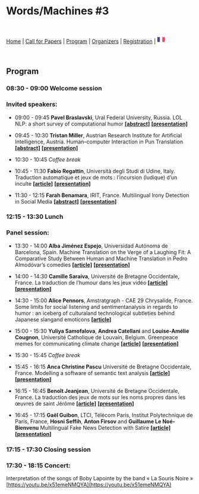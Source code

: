 # Words/Machines #3

<br>

[Home](https://motsmachines.github.io/2021/en) | [Call for Papers](https://motsmachines.github.io/2021/en/cfp) | [Program](https://motsmachines.github.io/2021/en/program) | [Organizers](https://motsmachines.github.io/2021/en/orga) | [Registration](https://motsmachines.github.io/2021/en/registration) | [<img src="FR.png" width="20">](https://motsmachines.github.io/2021/fr/program)

<br>

## Program

### 08:30	- 09:00    Welcome session

### Invited speakers: 

* 09:00	- 09:45   **Pavel Braslavski**, Ural Federal University, Russia. LOL NLP: a short survey of computational humor **[[abstract]](submissions/Braslavski_abstract.pdf)** **[[presentation]](submissions/Braslavski_presentation.pdf)**

* 09:45	- 10:30	   **Tristan Miller**, Austrian Research Institute for Artificial Intelligence, Austria.	Human–computer Interaction in Pun Translation **[[abstract]](submissions/MillerAbstract.pdf)** **[[presentation]](submissions/PunCAT.pdf)**

* 10:30	- 10:45	   *Coffee break*

* 10:45	- 11:30	   **Fabio Regattin**, Università degli Studi di Udine, Italy.	Traduction automatique et jeux de mots : l’incursion (ludique) d’un inculte **[[article]](submissions/Mots-Machines-2021_paper_5.pdf)** **[[presentation]](submissions/regattin_presentation.pdf)**

* 11:30	- 12:15	   **Farah Benamara**, IRIT, France.	Multilingual Irony Detection in Social Media **[[abstract]](submissions/BenamaraAbstract.pdf)** **[[presentation]](submissions/Benamara-presentation.pdf)**
 
### 12:15	- 13:30	   Lunch

### Panel session:

* 13:30	- 14:00	   **Alba Jiménez Espejo**, Universidad Autónoma de Barcelona, Spain.	Machine Translation on the Verge of a Laughing Fit: A Comparative Study Between Human and Machine Translation in Pedro Almodóvar’s comedies **[[article]](submissions/Mots-Machines-2021_paper_3.pdf)** **[[presentation]](submissions/Machine-Translation-At-The-Verge-Of-A-Laughing-Fit.pdf)**

* 14:00	- 14:30	   **Camille Saraiva**, Université de Bretagne Occidentale, France.	La traduction de l’humour dans les jeux vidéo **[[article]](submissions/Mots-Machines-2021_paper_2.pdf)** **[[presentation]](submissions/Saraiva-présentation.pdf)**

* 14:30	- 15:00	   **Alice Pennors**, Amstratgraph - CAE 29 Chrysalide, France.	Some limits for social listening and sentimentanalysis in regards to humor : an iceberg of culturaland technological subtleties behind Japanese slangand emoticons **[[article]](submissions/Mots-Machines-2021_paper_8.pdf)**

* 15:00	- 15:30	   **Yuliya Samofalova**, **Andrea Catellani** and **Louise-Amélie Cougnon**, Université Catholique de Louvain, Belgium.	Greenpeace memes for communicating climate change **[[article]](submissions/Mots-Machines-2021_paper_10.pdf)** **[[presentation]](submissions/Presentation-Yuliya-Samofalova.pdf)**
 
* 15:30	- 15:45	   *Coffee break*

* 15:45	- 16:15	   **Anca Christine Pascu** Université de Bretagne Occidentale, France.	Modelling a software of semantic text analysis **[[article]](submissions/Mots-Machines-2021_paper_4.pdf)** **[[presentation]](submissions/pascu-play-on-words.pdf)**

* 16:15	- 16:45	   **Benoît Jeanjean**, Université de Bretagne Occidentale, France.	La traduction des jeux de mots sur les noms propres dans les œuvres de saint Jérôme **[[article]](submissions/Mots-Machines-2021_paper_9.pdf)**  **[[presentation]](submissions/La_traduction_des_jeux_de_mots_sur_les_noms_propres_chez_Jérôme.ppt)**

* 16:45	- 17:15	   **Gaël Guibon**, LTCI, Télécom Paris, Institut Polytechnique de Paris, France, **Hosni Seffih**, **Anton Firsov** and **Guillaume Le Noé-Bienvenu**	Multilingual Fake News Detection with Satire **[[article]](submissions/Mots-Machines-2021_paper_12.pdf)** **[[presentation]](submissions/Multilingual-Fake-News-Detection-with-Satire.pdf)**

### 17:15	- 17:30    Closing session

### 17:30	- 18:15	   Concert: 
Interpretation of the songs of  Boby Lapointe by the band  « La Souris Noire »  [https://youtu.be/x51emeNMQYA](https://youtu.be/x51emeNMQYA)

